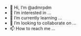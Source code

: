 - 👋 Hi, I’m @admrpdm
- 👀 I’m interested in ...
- 🌱 I’m currently learning ...
- 💞️ I’m looking to collaborate on ...
- 📫 How to reach me ...

<!---
admrpdm/admrpdm is a ✨ special ✨ repository because its `README.md` (this file) appears on your GitHub profile.
You can click the Preview link to take a look at your changes.
--->
